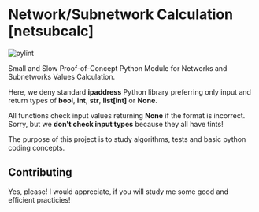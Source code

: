 # Network/Subnetwork Calculation [netsubcalc]
![pylint](https://img.shields.io/badge/pylint-10.00-brightgreen?logo=python&logoColor=white)

Small and Slow Proof-of-Concept Python Module for Networks and Subnetworks Values Calculation.

Here, we deny standard **ipaddress** Python library preferring only input and return types of **bool**, **int**, **str**, **list[int]** or **None**.

All functions check input values returning **None** if the format is incorrect. Sorry, but we **don't check input types** because they all have tints!

The purpose of this project is to study algorithms, tests and basic python coding concepts.

## Contributing
Yes, please! I would appreciate, if you will study me some good and efficient practicies!
